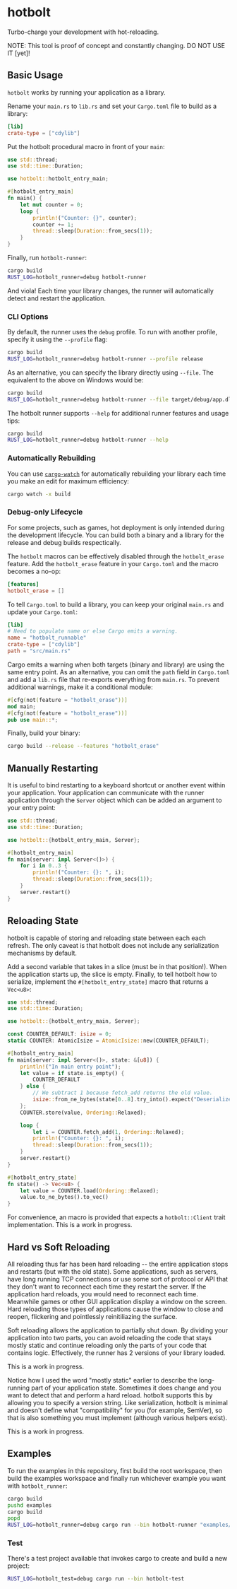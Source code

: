 # hotbolt
Turbo-charge your development with hot-reloading.

NOTE: This tool is proof of concept and constantly changing. DO NOT USE IT [yet]!

## Basic Usage
`hotbolt` works by running your application as a library.

Rename your `main.rs` to `lib.rs` and set your `Cargo.toml` file to build as a library:
```toml
[lib]
crate-type = ["cdylib"]
```

Put the hotbolt procedural macro in front of your `main`:
```rust
use std::thread;
use std::time::Duration;

use hotbolt::hotbolt_entry_main;

#[hotbolt_entry_main]
fn main() {
	let mut counter = 0;
	loop {
		println!("Counter: {}", counter);
		counter += 1;
		thread::sleep(Duration::from_secs(1));
	}
}
```

Finally, run `hotbolt-runner`:
```bash
cargo build
RUST_LOG=hotbolt_runner=debug hotbolt-runner
```

And viola! Each time your library changes, the runner will automatically detect and restart the application.

### CLI Options
By default, the runner uses the `debug` profile. To run with another profile, specify it using the `--profile` flag:
```bash
cargo build
RUST_LOG=hotbolt_runner=debug hotbolt-runner --profile release
```

As an alternative, you can specify the library directly using `--file`. The equivalent to the above on Windows would be:
```bash
cargo build
RUST_LOG=hotbolt_runner=debug hotbolt-runner --file target/debug/app.dll
```

The hotbolt runner supports `--help` for additional runner features and usage tips:
```bash
cargo build
RUST_LOG=hotbolt_runner=debug hotbolt-runner --help
```

### Automatically Rebuilding
You can use [`cargo-watch`](https://crates.io/crates/cargo-watch) for automatically rebuilding your library each time you make an edit for maximum efficiency:
```bash
cargo watch -x build
```

### Debug-only Lifecycle
For some projects, such as games, hot deployment is only intended during the development lifecycle. You can build both a binary and a library for the release and debug builds respectically.

The `hotbolt` macros can be effectively disabled through the `hotbolt_erase` feature. Add the `hotbolt_erase` feature in your `Cargo.toml` and the macro becomes a no-op:
```toml
[features]
hotbolt_erase = []
```

To tell `Cargo.toml` to build a library, you can keep your original `main.rs` and update your `Cargo.toml`:
```toml
[lib]
# Need to populate name or else Cargo emits a warning.
name = "hotbolt_runnable"
crate-type = ["cdylib"]
path = "src/main.rs"
```

Cargo emits a warning when both targets (binary and library) are using the same entry point. As an alternative, you can omit the `path` field in `Cargo.toml` and add a `lib.rs` file that re-exports everything from `main.rs`. To prevent additional warnings, make it a conditional module:
```rust
#[cfg(not(feature = "hotbolt_erase"))]
mod main;
#[cfg(not(feature = "hotbolt_erase"))]
pub use main::*;
```

Finally, build your binary:
```bash
cargo build --release --features "hotbolt_erase"
```

## Manually Restarting
It is useful to bind restarting to a keyboard shortcut or another event within your application. Your application can communicate with the runner application through the `Server` object which can be added an argument to your entry point:
```rust
use std::thread;
use std::time::Duration;

use hotbolt::{hotbolt_entry_main, Server};

#[hotbolt_entry_main]
fn main(server: impl Server<()>) {
	for i in 0..3 {
		println!("Counter: {}: ", i);
		thread::sleep(Duration::from_secs(1));
	}
	server.restart()
}
```

## Reloading State
hotbolt is capable of storing and reloading state between each each refresh. The only caveat is that hotbolt does not include any serialization mechanisms by default.

Add a second variable that takes in a slice (must be in that position!). When the application starts up, the slice is empty. Finally, to tell hotbolt how to serialize, implement the `#[hotbolt_entry_state]` macro that returns a `Vec<u8>`:
```rust
use std::thread;
use std::time::Duration;

use hotbolt::{hotbolt_entry_main, Server};

const COUNTER_DEFAULT: isize = 0;
static COUNTER: AtomicIsize = AtomicIsize::new(COUNTER_DEFAULT);

#[hotbolt_entry_main]
fn main(server: impl Server<()>, state: &[u8]) {
	println!("In main entry point");
	let value = if state.is_empty() {
		COUNTER_DEFAULT
	} else {
		// We subtract 1 because fetch_add returns the old value.
		isize::from_ne_bytes(state[0..8].try_into().expect("Deserialize state")) - 1
	};
	COUNTER.store(value, Ordering::Relaxed);

	loop {
		let i = COUNTER.fetch_add(1, Ordering::Relaxed);
		println!("Counter: {}: ", i);
		thread::sleep(Duration::from_secs(1));
	}
	server.restart()
}

#[hotbolt_entry_state]
fn state() -> Vec<u8> {
	let value = COUNTER.load(Ordering::Relaxed);
	value.to_ne_bytes().to_vec()
}
```

For convenience, an macro is provided that expects a `hotbolt::Client` trait implementation. This is a work in progress.

## Hard vs Soft Reloading
All reloading thus far has been hard reloading -- the entire application stops and restarts (but with the old state). Some applications, such as servers, have long running TCP connections or use some sort of protocol or API that they don't want to reconnect each time they restart the server. If the application hard reloads, you would need to reconnect each time. Meanwhile games or other GUI application display a window on the screen. Hard reloading those types of applications cause the window to close and reopen, flickering and pointlessly reinitiliazing the surface.

Soft reloading allows the application to partially shut down. By dividing your application into two parts, you can avoid reloading the code that stays mostly static and continue reloading only the parts of your code that contains logic. Effectively, the runner has 2 versions of your library loaded.

This is a work in progress.

Notice how I used the word "mostly static" earlier to describe the long-running part of your application state. Sometimes it does change and you want to detect that and perform a hard reload. hotbolt supports this by allowing you to specify a version string. Like serialization, hotbolt is minimal and doesn't define what "compatibility" for you (for example, SemVer), so that is also something you must implement (although various helpers exist).

This is a work in progress.

## Examples
To run the examples in this repository, first build the root workspace, then build the examples workspace and finally run whichever example you want with `hotbolt_runner`:
```bash
cargo build
pushd examples
cargo build
popd
RUST_LOG=hotbolt_runner=debug cargo run --bin hotbolt-runner "examples/counter"
```

### Test
There's a test project available that invokes cargo to create and build a new project:
```bash
RUST_LOG=hotbolt_test=debug cargo run --bin hotbolt-test
```
